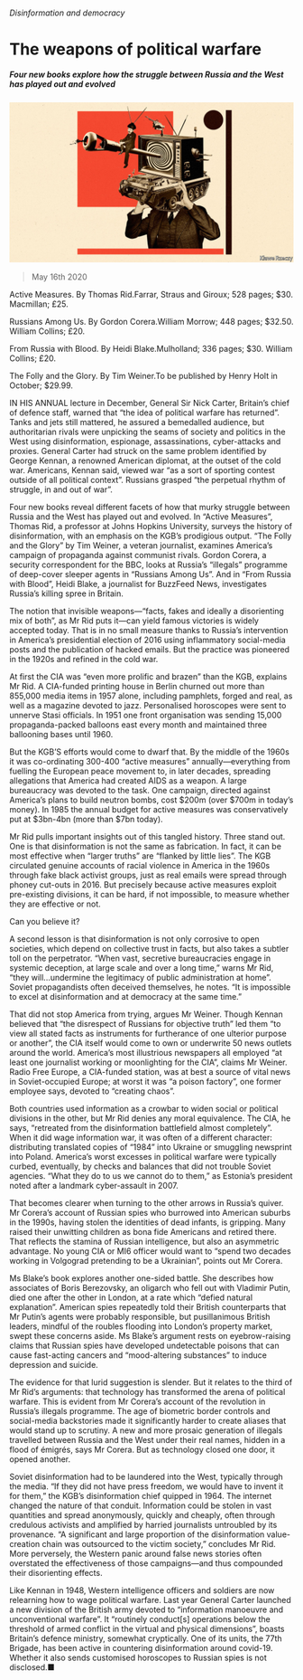 ###### Disinformation and democracy

# The weapons of political warfare 

##### Four new books explore how the struggle between Russia and the West has played out and evolved 

![image](images/20200516_BKD003_0.jpg) 

> May 16th 2020 

Active Measures. By Thomas Rid.Farrar, Straus and Giroux; 528 pages; $30. Macmillan; £25.

Russians Among Us. By Gordon Corera.William Morrow; 448 pages; $32.50. William Collins; £20.

From Russia with Blood. By Heidi Blake.Mulholland; 336 pages; $30. William Collins; £20.

The Folly and the Glory. By Tim Weiner.To be published by Henry Holt in October; $29.99.

IN HIS ANNUAL lecture in December, General Sir Nick Carter, Britain’s chief of defence staff, warned that “the idea of political warfare has returned”. Tanks and jets still mattered, he assured a bemedalled audience, but authoritarian rivals were unpicking the seams of society and politics in the West using disinformation, espionage, assassinations, cyber-attacks and proxies. General Carter had struck on the same problem identified by George Kennan, a renowned American diplomat, at the outset of the cold war. Americans, Kennan said, viewed war “as a sort of sporting contest outside of all political context”. Russians grasped “the perpetual rhythm of struggle, in and out of war”.

Four new books reveal different facets of how that murky struggle between Russia and the West has played out and evolved. In “Active Measures”, Thomas Rid, a professor at Johns Hopkins University, surveys the history of disinformation, with an emphasis on the KGB’s prodigious output. “The Folly and the Glory” by Tim Weiner, a veteran journalist, examines America’s campaign of propaganda against communist rivals. Gordon Corera, a security correspondent for the BBC, looks at Russia’s “illegals” programme of deep-cover sleeper agents in “Russians Among Us”. And in “From Russia with Blood”, Heidi Blake, a journalist for BuzzFeed News, investigates Russia’s killing spree in Britain.

The notion that invisible weapons—“facts, fakes and ideally a disorienting mix of both”, as Mr Rid puts it—can yield famous victories is widely accepted today. That is in no small measure thanks to Russia’s intervention in America’s presidential election of 2016 using inflammatory social-media posts and the publication of hacked emails. But the practice was pioneered in the 1920s and refined in the cold war.

At first the CIA was “even more prolific and brazen” than the KGB, explains Mr Rid. A CIA-funded printing house in Berlin churned out more than 855,000 media items in 1957 alone, including pamphlets, forged and real, as well as a magazine devoted to jazz. Personalised horoscopes were sent to unnerve Stasi officials. In 1951 one front organisation was sending 15,000 propaganda-packed balloons east every month and maintained three ballooning bases until 1960.

But the KGB’S efforts would come to dwarf that. By the middle of the 1960s it was co-ordinating 300-400 “active measures” annually—everything from fuelling the European peace movement to, in later decades, spreading allegations that America had created AIDS as a weapon. A large bureaucracy was devoted to the task. One campaign, directed against America’s plans to build neutron bombs, cost $200m (over $700m in today’s money). In 1985 the annual budget for active measures was conservatively put at $3bn-4bn (more than $7bn today).

Mr Rid pulls important insights out of this tangled history. Three stand out. One is that disinformation is not the same as fabrication. In fact, it can be most effective when “larger truths” are “flanked by little lies”. The KGB circulated genuine accounts of racial violence in America in the 1960s through fake black activist groups, just as real emails were spread through phoney cut-outs in 2016. But precisely because active measures exploit pre-existing divisions, it can be hard, if not impossible, to measure whether they are effective or not.

Can you believe it?

A second lesson is that disinformation is not only corrosive to open societies, which depend on collective trust in facts, but also takes a subtler toll on the perpetrator. “When vast, secretive bureaucracies engage in systemic deception, at large scale and over a long time,” warns Mr Rid, “they will...undermine the legitimacy of public administration at home”. Soviet propagandists often deceived themselves, he notes. “It is impossible to excel at disinformation and at democracy at the same time.”

That did not stop America from trying, argues Mr Weiner. Though Kennan believed that “the disrespect of Russians for objective truth” led them “to view all stated facts as instruments for furtherance of one ulterior purpose or another”, the CIA itself would come to own or underwrite 50 news outlets around the world. America’s most illustrious newspapers all employed “at least one journalist working or moonlighting for the CIA”, claims Mr Weiner. Radio Free Europe, a CIA-funded station, was at best a source of vital news in Soviet-occupied Europe; at worst it was “a poison factory”, one former employee says, devoted to “creating chaos”.

Both countries used information as a crowbar to widen social or political divisions in the other, but Mr Rid denies any moral equivalence. The CIA, he says, “retreated from the disinformation battlefield almost completely”. When it did wage information war, it was often of a different character: distributing translated copies of “1984” into Ukraine or smuggling newsprint into Poland. America’s worst excesses in political warfare were typically curbed, eventually, by checks and balances that did not trouble Soviet agencies. “What they do to us we cannot do to them,” as Estonia’s president noted after a landmark cyber-assault in 2007.

That becomes clearer when turning to the other arrows in Russia’s quiver. Mr Corera’s account of Russian spies who burrowed into American suburbs in the 1990s, having stolen the identities of dead infants, is gripping. Many raised their unwitting children as bona fide Americans and retired there. That reflects the stamina of Russian intelligence, but also an asymmetric advantage. No young CIA or MI6 officer would want to “spend two decades working in Volgograd pretending to be a Ukrainian”, points out Mr Corera.

Ms Blake’s book explores another one-sided battle. She describes how associates of Boris Berezovsky, an oligarch who fell out with Vladimir Putin, died one after the other in London, at a rate which “defied natural explanation”. American spies repeatedly told their British counterparts that Mr Putin’s agents were probably responsible, but pusillanimous British leaders, mindful of the roubles flooding into London’s property market, swept these concerns aside. Ms Blake’s argument rests on eyebrow-raising claims that Russian spies have developed undetectable poisons that can cause fast-acting cancers and “mood-altering substances” to induce depression and suicide.

The evidence for that lurid suggestion is slender. But it relates to the third of Mr Rid’s arguments: that technology has transformed the arena of political warfare. This is evident from Mr Corera’s account of the revolution in Russia’s illegals programme. The age of biometric border controls and social-media backstories made it significantly harder to create aliases that would stand up to scrutiny. A new and more prosaic generation of illegals travelled between Russia and the West under their real names, hidden in a flood of émigrés, says Mr Corera. But as technology closed one door, it opened another.

Soviet disinformation had to be laundered into the West, typically through the media. “If they did not have press freedom, we would have to invent it for them,” the KGB’s disinformation chief quipped in 1964. The internet changed the nature of that conduit. Information could be stolen in vast quantities and spread anonymously, quickly and cheaply, often through credulous activists and amplified by harried journalists untroubled by its provenance. “A significant and large proportion of the disinformation value-creation chain was outsourced to the victim society,” concludes Mr Rid. More perversely, the Western panic around false news stories often overstated the effectiveness of those campaigns—and thus compounded their disorienting effects.

Like Kennan in 1948, Western intelligence officers and soldiers are now relearning how to wage political warfare. Last year General Carter launched a new division of the British army devoted to “information manoeuvre and unconventional warfare”. It “routinely conduct[s] operations below the threshold of armed conflict in the virtual and physical dimensions”, boasts Britain’s defence ministry, somewhat cryptically. One of its units, the 77th Brigade, has been active in countering disinformation around covid-19. Whether it also sends customised horoscopes to Russian spies is not disclosed.■

